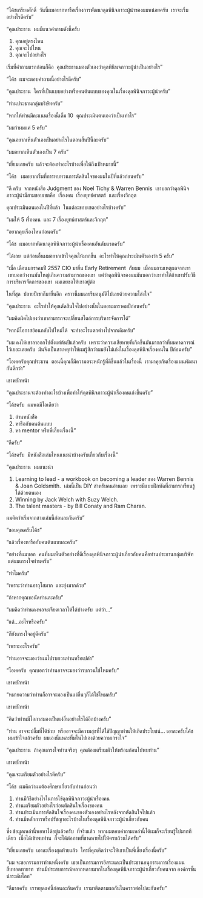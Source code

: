 “โค้ชเกรียงศักดิ์  วันนี้ผมอยากหารือเรื่องการพัฒนาดุลพินิจภาวะผู้นำของผมหน่อยครับ  เราจะเริ่มอย่างไรดีครับ”

“คุณประธาน  ผมมีแนวคำถามดังนี้ครับ

1. คุณอยู่ตรงไหน
2. คุณจะไปไหน
3. คุณจะไปอย่างไร

เริ่มที่คำถามแรกก่อนก็คือ  คุณประธานมองตัวเองว่าดุลพินินจภาวะผู้นำเป็นอย่างไร”

“โค้ช  ผมจะตอบคำถามนี้อย่างไรดีครับ”

“คุณประธาน  ใครที่เป็นแบบอย่างหรือคนต้นแบบของคุณในเรื่องดุลพินิจภาวะผู้นำครับ”

“ท่านประธานกลุ่มบริษัทครับ”

“หากให้ท่านมีคะแนนเรื่องนี้เต็ม 10  คุณประเมินตนเองว่าเป็นเท่าไร”

“ผมว่าผมแค่ 5 ครับ”

“คุณอยากเห็นตัวเองเป็นอย่างไรในตอนสิ้นปีนี้ละครับ”

“ผมอยากเห็นตัวเองเป็น 7 ครับ”

“เยี่ยมเลยครับ  แล้วจะต้องทำอะไรบ้างเพื่อให้ถึงเป้าหมายนี้”

“โค้ช   ผมอยากเริ่มที่การทบทวนการตัดสินใจของผมในปีที่แล้วก่อนครับ”

“ดี ครับ  จากหนังสือ Judgment ของ Noel Tichy & Warren Bennis  เขาบอกว่าดุลพินิจภาวะผู้นำมีสามขอบเขตคือ  เรื่องคน  เรื่องยุทธ์ศาสตร์  และเรื่องวิกฤต

คุณประเมินตนเองในปีที่แล้ว  ในแต่ละขอบเขตอย่างไรบ้างครับ”

“ผมให้ 5 เรื่องคน  และ 7 เรื่องยุทธ์ศาสตร์และวิกฤต”

“อยากคุยเรื่องไหนก่อนครับ”

“โค้ช  ผมอยากพัฒนาดุลพินิจภาวะผู้นำเรื่องคนอันดับแรกครับ”

“ได้เลย  แต่ก่อนอื่นผมอยากเข้าใจคุณให้มากขึ้น  อะไรทำให้คุณประเมินตัวเองว่า 5 ครับ”

“เมื่อ เดือนมกราคมปี 2557 CIO มายื่น Early Retirement  กับผม  เมื่อผมถามเหตุผลจากเขา  เขาบอกว่างานมันใหญ่เกินความสามารถของเขา  แต่ว่าดุลพินิจของผมมันบอกว่าเขาทำได้ถ้าเขาปรับวิธีการบริหารจัดการของเขา  ผมเลยขอให้เขาอยู่ต่อ

ในที่สุด  ปลายปีเขาก็มายื่นอีก  คราวนี้ผมเลยรีบอนุมัติไปเลยด้วยความโล่งใจ”

“คุณประธาน  อะไรทำให้คุณตัดสินใจไปอย่างนั้นในตอนมกราคมปีก่อนครับ”

“ผมคิดผิดไปเองว่าเขาสามารถจะเปลี่ยนสไตล์การบริหารจัดการได้”

“หากมีโอกาสย้อนกลับไปใหม่ได้  จะทำอะไรแตกต่างไปจากเดิมครับ”

“ผม คงให้เขาลาออกไปตั้งแต่ต้นปีแล้วครับ  เพราะว่าความเสียหายที่เกิดขึ้นมันมากกว่าที่ผมคาดการณ์ไว้เยอะเลยครับ  มันจึงเป็นสาเหตุทำให้ผมรู้สึกว่าผมยังไม่เก่งในเรื่องดุลพินิจเรื่องคนใน ปีก่อนครับ”

“โอเคครับคุณประธาน  ตอนนี้คุณก็มีความตระหนักรู้ที่ดีขึ้นแล้วในเรื่องนี้  เรามาคุยกันเรื่องแผนพัฒนากันดีกว่า”

เขาพยักหน้า

“คุณประธานจะต้องทำอะไรบ้างเพื่อทำให้ดุลพินิจภาวะผู้นำเรื่องคนเก่งขึ้นครับ”

“โค้ชครับ  ผมพอมีไอเดียว่า

1. อ่านหนังสือ
2. หารือกับคนต้นแบบ
3. หา mentor หรือพี่เลี้ยงเรื่องนี้”

“ดีครับ”

“โค้ชครับ  มีหนังสือเล่มไหนแนะนำบ้างครับเกี่ยวกับเรื่องนี้”

“คุณประธาน  ผมแนะนำ

1. Learning to lead - a workbook on becoming a leader ของ Warren Bennis & Joan Goldsmith.  เล่มนี้เป็น DIY สำหรับคนอ่านเลย  เพราะมีแบบฝึกหัดที่สามารถเรียนรู้ได้ด้วยตนเอง 
2. Winning by Jack Welch with Suzy Welch.
3. The talent masters - by Bill Conaty and Ram Charan.

ผมคิดว่าเริ่มจากสามเล่มนี้ก่อนละกันครับ”

“ขอบคุณครับโค้ช”

“แล้วเรื่องหารือกับคนต้นแบบละครับ”

“อย่างที่ผมบอก  คนที่ผมเห็นตัวอย่างที่ดีเรื่องดุลพินิจภาวะผู้นำเกี่ยวกับคนคือท่านประธานกลุ่มบริษัท  แต่ผมเกรงใจท่านครับ”

“ทำไมครับ”

“เพราะว่าท่านอาวุโสมาก  และยุ่งมากด้วย”

“ถ้าหากคุณขอนัดท่านละครับ”

“ผมคิดว่าท่านคงพอจะเจียดเวลาให้ได้บ้างครับ  แต่ว่า...”

“แต่...อะไรหรือครับ”

“ก็ยังเกรงใจอยู่ดีครับ”

“เพราะอะไรครับ”

“ท่านอาจจะมองว่าผมไปรบกวนท่านหรือเปล่า”

“โอเคครับ  คุณบอกว่าท่านอาจจะมองว่ารบกวนใช่ไหมครับ”

เขาพยักหน้า

“หมายความว่าท่านก็อาจจะมองเป็นแง่อื่นๆก็ได้ใช่ไหมครับ”

เขาพยักหน้า

“คิดว่าท่านมีโอกาสมองเป็นแง่อื่นอย่างไรได้อีกบ้างครับ”

“ท่าน อาจจะปลื้มที่ได้ช่วย  หรืออาจจะมีความสุขที่ได้ใช้ปัญญาท่านให้เกิดประโยชน์... เอาละครับโค้ช  ผมเข้าใจแล้วครับ  ผมเองนี่แหละที่มโนไปเองด้วยความเกรงใจ”

“คุณประธาน  ถ้าคุณเกรงใจท่านจริงๆ  คุณต้องเตรียมตัวให้พร้อมก่อนไปพบท่าน”

เขาพยักหน้า

“คุณจะเตรียมตัวอย่างไรดีครับ”

“โค้ช  ผมคิดว่าผมต้องศึกษาเกี่ยวกับท่านก่อนว่า

1. ท่านมีวิธีอย่างไรในการใช้ดุลพินิจภาวะผู้นำเรื่องคน
2. ท่านเตรียมตัวอย่างไรก่อนตัดสินใจเรื่องของคน
3. ท่านประเมินการตัดสินใจเรื่องคนของตัวเองอย่างไรหลังจากตัดสินใจไปแล้ว
4. ท่านมีหลักการหรือปรัชญาอะไรบ้างในเรื่องดุลพินิจภาวะผู้นำเกี่ยวกับคน

ซึ่ง ข้อมูลเหล่านี้พอหาได้อยู่แล้วครับ  ที่จริงแล้ว  หากผมตอบคำถามเหล่านี้ได้ผมก็จะเรียนรู้ไปมากทีเดียว  เมื่อได้เข้าพบท่าน  ก็จะได้ต่อภาพที่ขาดหายไปให้ครบถ้วนได้ครับ”

“เยี่ยมเลยครับ  เอาละเรื่องสุดท้ายแล้ว  ใครที่คุณคิดว่าจะให้เขาเป็นพี่เลี้ยงเรื่องนี้ครับ”

“ผม จะขอกรรมการท่านหนึ่งครับ  เธอเป็นกรรมการอิสระและเป็นประธานอนุกรรมการเรื่องแผนสืบทอดทายาท  ท่านมีประสบการณ์หลากหลายมากในเรื่องดุลพินิจภาวะผู้นำเกี่ยวกับคนจาก องค์กรชั้นนำระดับโลก”

“ดีมากครับ  เราหยุดแค่นี้ก่อนละกันครับ  เรามาติดตามผลกันในคราวต่อไปละกันครับ”